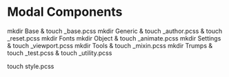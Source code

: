 # Modal Components

mkdir Base & touch _base.pcss
mkdir Generic & touch _author.pcss & touch _reset.pcss
mkdir Fonts
mkdir Object & touch _animate.pcss
mkdir Settings & touch _viewport.pcss
mkdir Tools & touch _mixin.pcss
mkdir Trumps & touch _test.pcss & touch _utility.pcss

touch style.pcss
